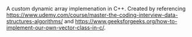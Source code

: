 A custom dynamic array implemenation in C++.
Created by referencing 
https://www.udemy.com/course/master-the-coding-interview-data-structures-algorithms/ 
and 
https://www.geeksforgeeks.org/how-to-implement-our-own-vector-class-in-c/.
